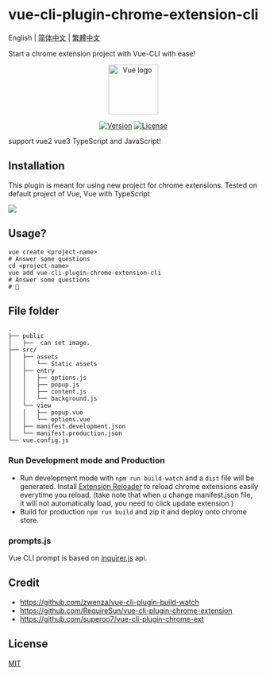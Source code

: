 # vue-cli-plugin-chrome-extension-cli

English | [简体中文](./README-zh_CN.md) | [繁體中文](./README-zh_TW.md)

Start a chrome extension project with Vue-CLI with ease!

<p align="center"><a href="https://github.com/sanyu1225/vue-cli-plugin-chrome-extension-cli" target="_blank" rel="noopener noreferrer"><img width="100" src="https://github.com/sanyu1225/vue-cli-plugin-chrome-extension-cli/raw/main/logo.png" alt="Vue logo"></a></p>

<p align="center">
  <a href="https://www.npmjs.com/package/vue-cli-plugin-chrome-extension-cli"><img src="https://img.shields.io/github/package-json/v/sanyu1225/vue-cli-plugin-chrome-extension-cli" alt="Version"></a>
  <a href="https://www.npmjs.com/package/vue-cli-plugin-chrome-extension-cli"><img src="https://img.shields.io/github/license/sanyu1225/vue-cli-plugin-chrome-extension-cli" alt="License"></a>
</p>

support vue2 vue3 TypeScript and JavaScript!

## Installation

This plugin is meant for using new project for chrome extensions. Tested on default project of Vue, Vue with TypeScript

![](https://github.com/sanyu1225/vue-cli-plugin-chrome-extension-cli/raw/main/shell.gif)

## Usage?

```
vue create <project-name>
# Answer some questions
cd <project-name>
vue add vue-cli-plugin-chrome-extension-cli
# Answer some questions
# 🎉
```

## File folder

```
.
├── public
│   ├──  can set image.
├── src/
│   ├── assets
│   │   └── Static assets
│   ├── entry
│   │   ├── options.js
│   │   ├── popup.js
│   │   ├── content.js
│   │   └── background.js
│   └── view
│   │   ├── popup.vue
│   │   └── options.vue
│   ├── manifest.development.json
│   └── manifest.production.json
└── vue.config.js
```

### Run Development mode and Production

- Run development mode with `npm run build-watch` and a `dist` file will be generated. Install [Extension Reloader](https://chrome.google.com/webstore/detail/extensions-reloader/fimgfedafeadlieiabdeeaodndnlbhid) to reload chrome extensions easily everytime you reload. (take note that when u change manifest.json file, it will not automatically load, you need to click update extension )
- Build for production `npm run build` and zip it and deploy onto chrome store.

### prompts.js

Vue CLI prompt is based on [inquirer.js](https://github.com/SBoudrias/Inquirer.js) api.

## Credit

- https://github.com/zwenza/vue-cli-plugin-build-watch
- https://github.com/RequireSun/vue-cli-plugin-chrome-extension
- https://github.com/superoo7/vue-cli-plugin-chrome-ext

## License

[MIT](https://opensource.org/licenses/MIT)
